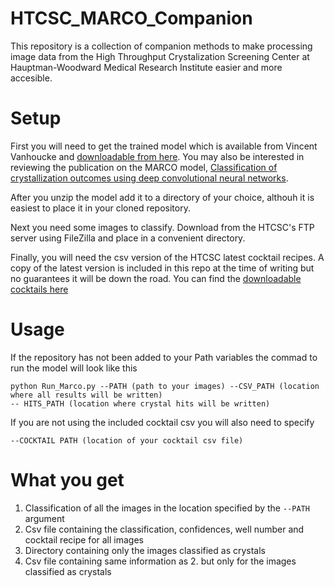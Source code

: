 # HTCSC_MARCO_Companion

This repository is a collection of companion methods to make processing image data from the High Throughput Crystalization Screening Center at Hauptman-Woodward Medical Research Institute easier and more accesible. 

# Setup

First you will need to get the trained model which is available from Vincent Vanhoucke and [downloadable from here](https://storage.googleapis.com/marco-168219-model/savedmodel.zip). You may also be interested in reviewing the publication on the MARCO model, 
[Classification of crystallization outcomes using deep convolutional neural networks](https://arxiv.org/abs/1803.10342).

After you unzip the model add it to a directory of your choice, althouh it is easiest to place it in your cloned repository.

Next you need some images to classify. Download from the HTCSC's FTP server using FileZilla and place in a convenient directory.

Finally, you will need the csv version of the HTCSC latest cocktail recipes. A copy of the latest version is included in this repo at the time of writing but no guarantees it will be down the road. You can find the [downloadable cocktails here](https://hwi.buffalo.edu/crystallization-cocktails/)

# Usage

If the repository has not been added to your Path variables the commad to run the model will look like this

```
python Run_Marco.py --PATH (path to your images) --CSV_PATH (location where all results will be written) 
-- HITS_PATH (location where crystal hits will be written)
```
If you are not using the included cocktail csv you will also need to specify 
```
--COCKTAIL PATH (location of your cocktail csv file)
```

# What you get

1. Classification of all the images in the location specified by the `--PATH` argument
2. Csv file containing the classification, confidences, well number and cocktail recipe for all images
3. Directory containing only the images classified as crystals 
4. Csv file containing same information as 2. but only for the images classified as crystals 
